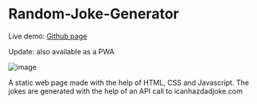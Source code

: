 # Random-Joke-Generator

Live demo: [Github page](https://ankitmeena007.github.io/random_joke/)

Update: also available as a PWA

![image](https://github.com/ankitmeena007/random_joke/assets/63893740/775baa0d-ac8a-4b88-ac8a-ec7329df6c42)


A static web page made with the help of HTML, CSS and Javascript. The jokes are generated with the help of an API call to icanhazdadjoke.com

